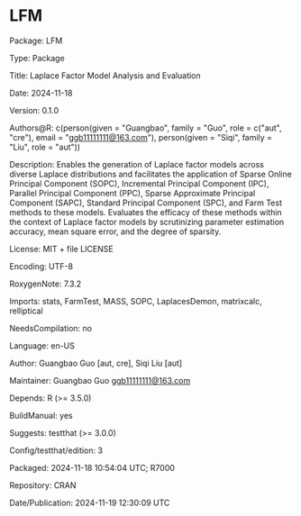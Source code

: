 # LFM
Package: LFM

Type: Package

Title: Laplace Factor Model Analysis and Evaluation

Date: 2024-11-18

Version: 0.1.0

Authors@R: c(person(given = "Guangbao",
                        family = "Guo",
                        role = c("aut", "cre"),
                        email = "ggb11111111@163.com"),
                 person(given = "Siqi",
                        family = "Liu",
                        role = "aut"))
                        
Description: Enables the generation of Laplace factor models across diverse Laplace distributions and facilitates the application 
of Sparse Online Principal Component (SOPC), Incremental Principal Component (IPC), Parallel Principal Component (PPC), Sparse Approximate Principal Component (SAPC), 
Standard Principal Component (SPC), and Farm Test methods to these models. Evaluates the efficacy of these methods within the context of Laplace factor models by 
scrutinizing parameter estimation accuracy, mean square error, and the degree of sparsity.

License: MIT + file LICENSE

Encoding: UTF-8

RoxygenNote: 7.3.2

Imports: stats, FarmTest, MASS, SOPC, LaplacesDemon, matrixcalc,
        relliptical
        
NeedsCompilation: no

Language: en-US

Author: Guangbao Guo [aut, cre],
  Siqi Liu [aut]
  
Maintainer: Guangbao Guo <ggb11111111@163.com>

Depends: R (>= 3.5.0)

BuildManual: yes

Suggests: testthat (>= 3.0.0)

Config/testthat/edition: 3

Packaged: 2024-11-18 10:54:04 UTC; R7000

Repository: CRAN

Date/Publication: 2024-11-19 12:30:09 UTC
